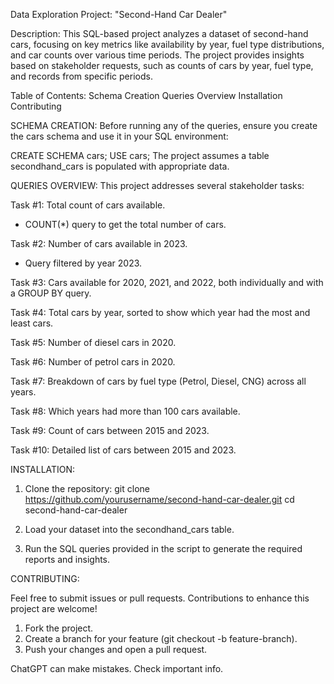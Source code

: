 Data Exploration Project: "Second-Hand Car Dealer"

Description: This SQL-based project analyzes a dataset of second-hand cars, focusing on key metrics like availability by year, fuel type distributions, and car counts over various time periods. The project provides insights based on stakeholder requests, such as counts of cars by year, fuel type, and records from specific periods.

Table of Contents:
  Schema Creation
  Queries Overview
  Installation
  Contributing

 
SCHEMA CREATION:
Before running any of the queries, ensure you create the cars schema and use it in your SQL environment:

CREATE SCHEMA cars;
USE cars;
The project assumes a table secondhand_cars is populated with appropriate data.

QUERIES OVERVIEW:
This project addresses several stakeholder tasks:

Task #1: Total count of cars available.
  - COUNT(*) query to get the total number of cars.

Task #2: Number of cars available in 2023.
  - Query filtered by year 2023.

Task #3: Cars available for 2020, 2021, and 2022, both individually and with a GROUP BY query.

Task #4: Total cars by year, sorted to show which year had the most and least cars.

Task #5: Number of diesel cars in 2020.

Task #6: Number of petrol cars in 2020.

Task #7: Breakdown of cars by fuel type (Petrol, Diesel, CNG) across all years.

Task #8: Which years had more than 100 cars available.

Task #9: Count of cars between 2015 and 2023.

Task #10: Detailed list of cars between 2015 and 2023.

INSTALLATION:

1) Clone the repository:  git clone https://github.com/yourusername/second-hand-car-dealer.git
cd second-hand-car-dealer

2) Load your dataset into the secondhand_cars table.

3) Run the SQL queries provided in the script to generate the required reports and insights.

CONTRIBUTING:

Feel free to submit issues or pull requests. Contributions to enhance this project are welcome!

1) Fork the project.
2) Create a branch for your feature (git checkout -b feature-branch).
3) Push your changes and open a pull request.














ChatGPT can make mistakes. Check important info.
